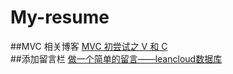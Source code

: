 # My-resume

##MVC 相关博客
[MVC 初尝试之 V 和 C](https://zhuanlan.zhihu.com/p/42366912)  
##添加留言栏
[做一个简单的留言——leancloud数据库](https://zhuanlan.zhihu.com/p/42367183)
